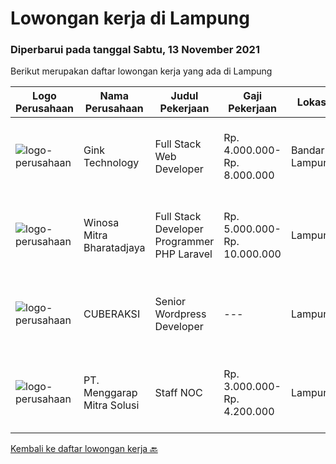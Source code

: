 
  # Lowongan kerja di Lampung

  ### Diperbarui pada tanggal Sabtu, 13 November 2021

  Berikut merupakan daftar lowongan kerja yang ada di Lampung

  |Logo Perusahaan | Nama Perusahaan | Judul Pekerjaan | Gaji Pekerjaan | Lokasi | Deskripsi | Tanggal diunggah | Pranala |
  | -------------- | --------------- | --------------- | --------- | --------- | -------------- | ------- | ----------- |
  |![logo-perusahaan](https://image-service-cdn.seek.com.au/7db9ae711c4d51b5f3a283b3c8d704bd9502124a/ee4dce1061f3f616224767ad58cb2fc751b8d2dc)|Gink Technology|Full Stack Web Developer|Rp. 4.000.000-Rp. 8.000.000|Bandar Lampung|Candidate must possess at least Bachelor's Degree in Engineering (Computer/Telecommunication), Computer Science/Information Technology, Computer...|Kamis, 11 November 2021|https://www.jobstreet.co.id/id/job/full-stack-web-developer-3686871?token=0~e2101d79-c3dd-4e9c-872e-c2f1db4d5641&sectionRank=1&jobId=jobstreet-id-job-3686871|
|![logo-perusahaan](https://image-service-cdn.seek.com.au/cd823704551af28e73a2059691a6e200c86b8a5f/ee4dce1061f3f616224767ad58cb2fc751b8d2dc)|Winosa Mitra Bharatadjaya|Full Stack Developer Programmer PHP Laravel|Rp. 5.000.000-Rp. 10.000.000|Lampung|Winosa Mitra is a young and fast growing Business consultancy and software development company based in Bandar Lampung. We are expanding and are...|Rabu, 10 November 2021|https://www.jobstreet.co.id/id/job/full-stack-developer-programmer-php-laravel-3674070?token=0~e2101d79-c3dd-4e9c-872e-c2f1db4d5641&sectionRank=2&jobId=jobstreet-id-job-3674070|
|![logo-perusahaan](https://us.123rf.com/450wm/pavelstasevich/pavelstasevich1811/pavelstasevich181101027/112815900-stock-vector-no-image-available-icon-flat-vector.jpg?ver=6)|CUBERAKSI|Senior Wordpress Developer|---|Lampung|Sedang membuka lowongan kerja untuk menepati posisi berikut :We Are Hiring Senior Wordpress DeveloperKami mencari seseorang yang berpengalaman di...|Jumat, 05 November 2021|https://www.jobstreet.co.id/id/job/senior-wordpress-developer-3680483?token=0~e2101d79-c3dd-4e9c-872e-c2f1db4d5641&sectionRank=3&jobId=jobstreet-id-job-3680483|
|![logo-perusahaan](https://us.123rf.com/450wm/pavelstasevich/pavelstasevich1811/pavelstasevich181101027/112815900-stock-vector-no-image-available-icon-flat-vector.jpg?ver=6)|PT. Menggarap Mitra Solusi|Staff NOC|Rp. 3.000.000-Rp. 4.200.000|Lampung|We Are Hiring !Staff NOC (Network Operation Center)Kualifikasi : Pendidikan D3/S1 Teknik Informatika, Teknik Komputer dan Jaringan Usia Maksimal 30...|Senin, 01 November 2021|https://www.jobstreet.co.id/id/job/staff-noc-3675290?token=0~e2101d79-c3dd-4e9c-872e-c2f1db4d5641&sectionRank=4&jobId=jobstreet-id-job-3675290|


  [Kembali ke daftar lowongan kerja 🔙](../README.md#daftar-lowongan-kerja)
  
